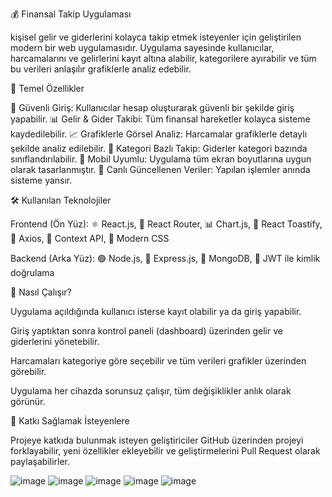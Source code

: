 💰 Finansal Takip Uygulaması

kişisel gelir ve giderlerini kolayca takip etmek isteyenler için geliştirilen modern bir web uygulamasıdır. Uygulama sayesinde kullanıcılar, harcamalarını ve gelirlerini kayıt altına alabilir, kategorilere ayırabilir ve tüm bu verileri anlaşılır grafiklerle analiz edebilir.

🌟 Temel Özellikler

🔐 Güvenli Giriş: Kullanıcılar hesap oluşturarak güvenli bir şekilde giriş yapabilir.
📊 Gelir & Gider Takibi: Tüm finansal hareketler kolayca sisteme kaydedilebilir.
📈 Grafiklerle Görsel Analiz: Harcamalar grafiklerle detaylı şekilde analiz edilebilir.
💼 Kategori Bazlı Takip: Giderler kategori bazında sınıflandırılabilir.
📱 Mobil Uyumlu: Uygulama tüm ekran boyutlarına uygun olarak tasarlanmıştır.
🔄 Canlı Güncellenen Veriler: Yapılan işlemler anında sisteme yansır.

🛠️ Kullanılan Teknolojiler

Frontend (Ön Yüz):
⚛️ React.js, 🧭 React Router, 📊 Chart.js, 🔔 React Toastify, 📡 Axios, 📁 Context API, 🎨 Modern CSS

Backend (Arka Yüz):
🟢 Node.js, 🚂 Express.js, 🍃 MongoDB, 🔐 JWT ile kimlik doğrulama

🚀 Nasıl Çalışır?

Uygulama açıldığında kullanıcı isterse kayıt olabilir ya da giriş yapabilir.

Giriş yaptıktan sonra kontrol paneli (dashboard) üzerinden gelir ve giderlerini yönetebilir.

Harcamaları kategoriye göre seçebilir ve tüm verileri grafikler üzerinden görebilir.

Uygulama her cihazda sorunsuz çalışır, tüm değişiklikler anlık olarak görünür.

🤝 Katkı Sağlamak İsteyenlere

Projeye katkıda bulunmak isteyen geliştiriciler GitHub üzerinden projeyi forklayabilir, yeni özellikler ekleyebilir ve geliştirmelerini Pull Request olarak paylaşabilirler.

![image](https://github.com/user-attachments/assets/d7d33550-0714-4960-8410-4c8dccc31085)
![image](https://github.com/user-attachments/assets/6fcecc32-1880-44cd-a54b-d73c9a57f2ce)
![image](https://github.com/user-attachments/assets/df429b56-482d-484c-9b6e-ac1d36d9dd13)
![image](https://github.com/user-attachments/assets/a9829591-05e5-4d94-aec3-ba7ca481d9a3)
![image](https://github.com/user-attachments/assets/9f81a26d-48ea-45e1-9d90-cf06aaf0e9b5)


